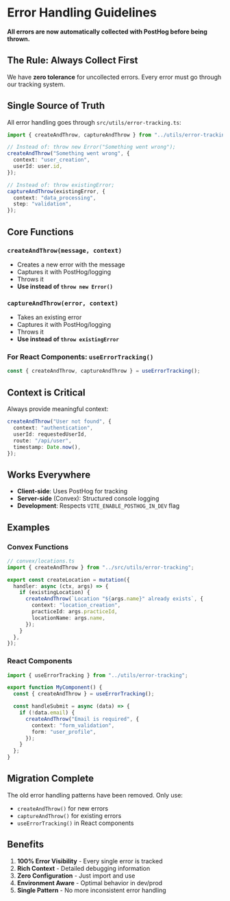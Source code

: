 # Error Handling Guidelines

**All errors are now automatically collected with PostHog before being thrown.**

## The Rule: Always Collect First

We have **zero tolerance** for uncollected errors. Every error must go through our tracking system.

## Single Source of Truth

All error handling goes through `src/utils/error-tracking.ts`:

```typescript
import { createAndThrow, captureAndThrow } from "../utils/error-tracking";

// Instead of: throw new Error("Something went wrong");
createAndThrow("Something went wrong", {
  context: "user_creation",
  userId: user.id,
});

// Instead of: throw existingError;
captureAndThrow(existingError, {
  context: "data_processing",
  step: "validation",
});
```

## Core Functions

### `createAndThrow(message, context)`

- Creates a new error with the message
- Captures it with PostHog/logging
- Throws it
- **Use instead of `throw new Error()`**

### `captureAndThrow(error, context)`

- Takes an existing error
- Captures it with PostHog/logging
- Throws it
- **Use instead of `throw existingError`**

### For React Components: `useErrorTracking()`

```typescript
const { createAndThrow, captureAndThrow } = useErrorTracking();
```

## Context is Critical

Always provide meaningful context:

```typescript
createAndThrow("User not found", {
  context: "authentication",
  userId: requestedUserId,
  route: "/api/user",
  timestamp: Date.now(),
});
```

## Works Everywhere

- **Client-side**: Uses PostHog for tracking
- **Server-side** (Convex): Structured console logging
- **Development**: Respects `VITE_ENABLE_POSTHOG_IN_DEV` flag

## Examples

### Convex Functions

```typescript
// convex/locations.ts
import { createAndThrow } from "../src/utils/error-tracking";

export const createLocation = mutation({
  handler: async (ctx, args) => {
    if (existingLocation) {
      createAndThrow(`Location "${args.name}" already exists`, {
        context: "location_creation",
        practiceId: args.practiceId,
        locationName: args.name,
      });
    }
  },
});
```

### React Components

```typescript
import { useErrorTracking } from "../utils/error-tracking";

export function MyComponent() {
  const { createAndThrow } = useErrorTracking();

  const handleSubmit = async (data) => {
    if (!data.email) {
      createAndThrow("Email is required", {
        context: "form_validation",
        form: "user_profile",
      });
    }
  };
}
```

## Migration Complete

The old error handling patterns have been removed. Only use:

- `createAndThrow()` for new errors
- `captureAndThrow()` for existing errors
- `useErrorTracking()` in React components

## Benefits

1. **100% Error Visibility** - Every single error is tracked
2. **Rich Context** - Detailed debugging information
3. **Zero Configuration** - Just import and use
4. **Environment Aware** - Optimal behavior in dev/prod
5. **Single Pattern** - No more inconsistent error handling
